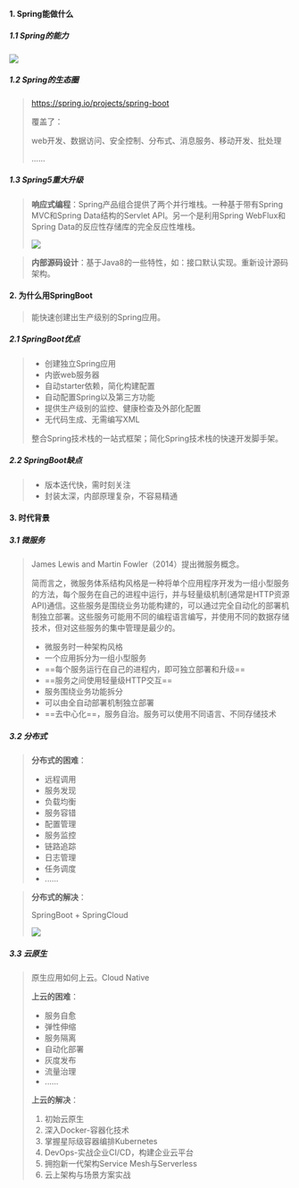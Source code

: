 #### 1. Spring能做什么

##### 1.1 Spring的能力

<img src="https://tva1.sinaimg.cn/large/008eGmZEgy1go0hgupmbvj30w60k4q3s.jpg" style="zoom:100%">

##### 1.2 Spring的生态圈

>https://spring.io/projects/spring-boot
>
>覆盖了：
>
>web开发、数据访问、安全控制、分布式、消息服务、移动开发、批处理
>
>......

##### 1.3 Spring5重大升级

>**响应式编程**：Spring产品组合提供了两个并行堆栈。一种基于带有Spring MVC和Spring Data结构的Servlet API。另一个是利用Spring WebFlux和Spring Data的反应性存储库的完全反应性堆栈。
>
><img src="https://tva1.sinaimg.cn/large/008eGmZEgy1go0hkvad4fj30l30g03yz.jpg" style="zoom:100%">

>**内部源码设计**：基于Java8的一些特性，如：接口默认实现。重新设计源码架构。

#### 2. 为什么用SpringBoot

>能快速创建出生产级别的Spring应用。

##### 2.1 SpringBoot优点

>- 创建独立Spring应用
>- 内嵌web服务器
>- 自动starter依赖，简化构建配置
>- 自动配置Spring以及第三方功能
>- 提供生产级别的监控、健康检查及外部化配置
>- 无代码生成、无需编写XML
>
>整合Spring技术栈的一站式框架；简化Spring技术栈的快速开发脚手架。

##### 2.2 SpringBoot缺点

>- 版本迭代快，需时刻关注
>- 封装太深，内部原理复杂，不容易精通

#### 3. 时代背景

##### 3.1 微服务

>James Lewis and Martin Fowler（2014）提出微服务概念。
>
>简而言之，微服务体系结构风格是一种将单个应用程序开发为一组小型服务的方法，每个服务在自己的进程中运行，并与轻量级机制(通常是HTTP资源API)通信。这些服务是围绕业务功能构建的，可以通过完全自动化的部署机制独立部署。这些服务可能用不同的编程语言编写，并使用不同的数据存储技术，但对这些服务的集中管理是最少的。
>
>- 微服务时一种架构风格
>- 一个应用拆分为一组小型服务
>- ==每个服务运行在自己的进程内，即可独立部署和升级==
>- ==服务之间使用轻量级HTTP交互==
>- 服务围绕业务功能拆分
>- 可以由全自动部署机制独立部署
>- ==去中心化==，服务自治。服务可以使用不同语言、不同存储技术

##### 3.2 分布式

>**分布式的困难**：
>
>- 远程调用
>- 服务发现
>- 负载均衡
>- 服务容错
>- 配置管理
>- 服务监控
>- 链路追踪
>- 日志管理
>- 任务调度
>- ......

>**分布式的解决**：
>
>SpringBoot + SpringCloud
>
><img src="https://tva1.sinaimg.cn/large/008eGmZEgy1go0iemtijej30ix05qt90.jpg" style="zoom:100%">

##### 3.3 云原生

>原生应用如何上云。Cloud Native
>
>**上云的困难**：
>
>- 服务自愈
>- 弹性伸缩
>- 服务隔离
>- 自动化部署
>- 灰度发布
>- 流量治理
>- ......
>
>**上云的解决**：
>
>1. 初始云原生
>2. 深入Docker-容器化技术
>3. 掌握星际级容器编排Kubernetes
>4. DevOps-实战企业CI/CD，构建企业云平台
>5. 拥抱新一代架构Service Mesh与Serverless
>6. 云上架构与场景方案实战

